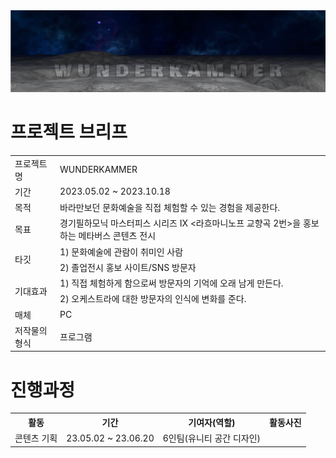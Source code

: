 <img src ="https://github.com/jsnail1209/wunderkammer/blob/main/1(%EB%8C%80%ED%91%9C).png">

# 프로젝트 브리프
<table>
  <tr>
    <td>프로젝트명</td>
    <td>WUNDERKAMMER</td>
  </tr>
  <tr>
    <td>기간</td>
    <td>2023.05.02 ~ 2023.10.18</td>
  </tr>
  <tr></tr>
  <tr>
    <td>목적</td>
    <td>바라만보던 문화예술을 직접 체험할 수 있는 경험을 제공한다.</td>
  </tr>
  <tr>
    <td>목표</td>
    <td>경기필하모닉 마스터피스 시리즈 IX <라흐마니노프 교향곡 2번>을 홍보하는 메타버스 콘텐츠 전시</td>
  </tr>
  <tr></tr>
  <tr>
    <td rowspan="2">타깃</td>
    <td>1) 문화예술에 관람이 취미인 사람</td>
  </tr>
  <tr>  
    <td>2) 졸업전시 홍보 사이트/SNS 방문자</td>
  </tr>
  <tr>
    <td rowspan="2">기대효과</td>
    <td>1) 직접 체험하게 함으로써 방문자의 기억에 오래 남게 만든다.</td>
  </tr>
  <tr>  
    <td>2) 오케스트라에 대한 방문자의 인식에 변화를 준다.</td>
  </tr>
  <tr></tr>
  <tr>  
    <td>매체</td>
    <td>PC</td>
  </tr>
  <tr>  
    <td>저작물의 형식</td>
    <td>프로그램</td>
  </tr>  
</table>

# 진행과정
<table>
  <tr>
    <th>활동</td>
    <th>기간</th>
    <th>기여자(역할)</th>
    <th>활동사진</th>
  
  </tr>
  <tr>
    <td>콘텐츠 기획</td>
    <td>23.05.02 ~ 23.06.20</td>
    <td>6인팀(유니티 공간 디자인)</td>
    <td></td>
  </tr>
</table>
